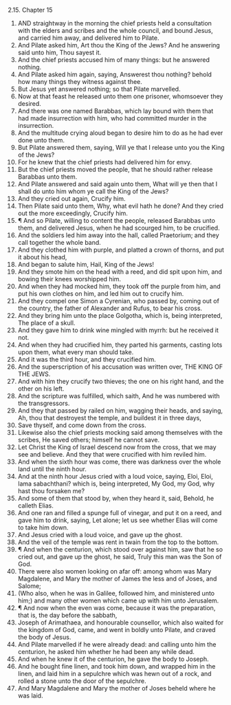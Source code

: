 2.15. Chapter 15
1. AND straightway in the morning the chief priests held a consultation with the elders and scribes and the whole council, and bound Jesus, and carried him away, and delivered him to Pilate.
2. And Pilate asked him, Art thou the King of the Jews? And he answering said unto him, Thou sayest it.
3. And the chief priests accused him of many things: but he answered nothing.
4. And Pilate asked him again, saying, Answerest thou nothing? behold how many things they witness against thee.
5. But Jesus yet answered nothing; so that Pilate marvelled.
6. Now at that feast he released unto them one prisoner, whomsoever they desired.
7. And there was one named Barabbas, which lay bound with them that had made insurrection with him, who had committed murder in the insurrection.
8. And the multitude crying aloud began to desire him to do as he had ever done unto them.
9. But Pilate answered them, saying, Will ye that I release unto you the King of the Jews?
10. For he knew that the chief priests had delivered him for envy.
11. But the chief priests moved the people, that he should rather release Barabbas unto them.
12. And Pilate answered and said again unto them, What will ye then that I shall do unto him whom ye call the King of the Jews?
13. And they cried out again, Crucify him.
14. Then Pilate said unto them, Why, what evil hath he done? And they cried out the more exceedingly, Crucify him.
15. ¶ And so Pilate, willing to content the people, released Barabbas unto them, and delivered Jesus, when he had scourged him, to be crucified.
16. And the soldiers led him away into the hall, called Praetorium; and they call together the whole band.
17. And they clothed him with purple, and platted a crown of thorns, and put it about his head,
18. And began to salute him, Hail, King of the Jews!
19. And they smote him on the head with a reed, and did spit upon him, and bowing their knees worshipped him.
20. And when they had mocked him, they took off the purple from him, and put his own clothes on him, and led him out to crucify him.
21. And they compel one Simon a Cyrenian, who passed by, coming out of the country, the father of Alexander and Rufus, to bear his cross.
22. And they bring him unto the place Golgotha, which is, being interpreted, The place of a skull.
23. And they gave him to drink wine mingled with myrrh: but he received it not.
24. And when they had crucified him, they parted his garments, casting lots upon them, what every man should take.
25. And it was the third hour, and they crucified him.
26. And the superscription of his accusation was written over, THE KING OF THE JEWS.
27. And with him they crucify two thieves; the one on his right hand, and the other on his left.
28. And the scripture was fulfilled, which saith, And he was numbered with the transgressors.
29. And they that passed by railed on him, wagging their heads, and saying, Ah, thou that destroyest the temple, and buildest it in three days,
30. Save thyself, and come down from the cross.
31. Likewise also the chief priests mocking said among themselves with the scribes, He saved others; himself he cannot save.
32. Let Christ the King of Israel descend now from the cross, that we may see and believe. And they that were crucified with him reviled him.
33. And when the sixth hour was come, there was darkness over the whole land until the ninth hour.
34. And at the ninth hour Jesus cried with a loud voice, saying, Eloi, Eloi, lama sabachthani? which is, being interpreted, My God, my God, why hast thou forsaken me?
35. And some of them that stood by, when they heard it, said, Behold, he calleth Elias.
36. And one ran and filled a spunge full of vinegar, and put it on a reed, and gave him to drink, saying, Let alone; let us see whether Elias will come to take him down.
37. And Jesus cried with a loud voice, and gave up the ghost.
38. And the veil of the temple was rent in twain from the top to the bottom.
39. ¶ And when the centurion, which stood over against him, saw that he so cried out, and gave up the ghost, he said, Truly this man was the Son of God.
40. There were also women looking on afar off: among whom was Mary Magdalene, and Mary the mother of James the less and of Joses, and Salome;
41. (Who also, when he was in Galilee, followed him, and ministered unto him;) and many other women which came up with him unto Jerusalem.
42. ¶ And now when the even was come, because it was the preparation, that is, the day before the sabbath,
43. Joseph of Arimathaea, and honourable counsellor, which also waited for the kingdom of God, came, and went in boldly unto Pilate, and craved the body of Jesus.
44. And Pilate marvelled if he were already dead: and calling unto him the centurion, he asked him whether he had been any while dead.
45. And when he knew it of the centurion, he gave the body to Joseph.
46. And he bought fine linen, and took him down, and wrapped him in the linen, and laid him in a sepulchre which was hewn out of a rock, and rolled a stone unto the door of the sepulchre.
47. And Mary Magdalene and Mary the mother of Joses beheld where he was laid.

